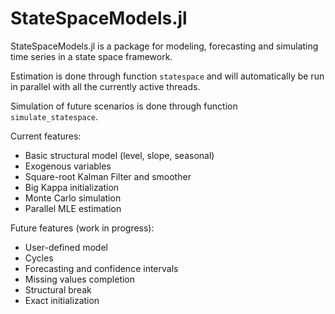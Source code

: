 # StateSpaceModels.jl

StateSpaceModels.jl is a package for modeling, forecasting and simulating time series in a state space framework.

Estimation is done through function `statespace` and will automatically be run in parallel with all the currently active threads.

Simulation of future scenarios is done through function `simulate_statespace`.


Current features:
* Basic structural model (level, slope, seasonal)
* Exogenous variables
* Square-root Kalman Filter and smoother
* Big Kappa initialization
* Monte Carlo simulation
* Parallel MLE estimation

Future features (work in progress):
* User-defined model
* Cycles
* Forecasting and confidence intervals
* Missing values completion
* Structural break
* Exact initialization
